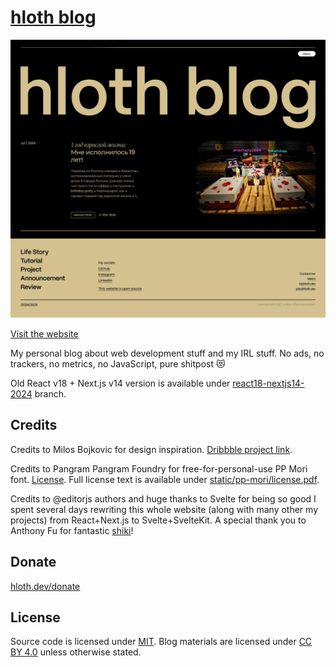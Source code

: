# [hloth blog](https://blog.hloth.dev)

[![Screenshot](./screenshot.webp)](https://blog.hloth.dev)

[Visit the website](https://blog.hloth.dev)

My personal blog about web development stuff and my IRL stuff. No ads, no trackers, no metrics, no JavaScript, pure shitpost 😻

Old React v18 + Next.js v14 version is available under [react18-nextjs14-2024](https://github.com/VityaSchel/blog.hloth.dev/tree/react18-nextjs14-2024) branch.

## Credits

Credits to Milos Bojkovic for design inspiration. [Dribbble project link](https://dribbble.com/shots/21592801-Blog-post-exploration).

Credits to Pangram Pangram Foundry for free-for-personal-use PP Mori font. [License](https://pangrampangram.com/pages/faq#font-licensing). Full license text is available under [static/pp-mori/license.pdf](./static/pp-mori/license.pdf).

Credits to @editorjs authors and huge thanks to Svelte for being so good I spent several days rewriting this whole website (along with many other my projects) from React+Next.js to Svelte+SvelteKit. A special thank you to Anthony Fu for fantastic [shiki](https://github.com/shikijs/shiki)!

## Donate

[hloth.dev/donate](https://hloth.dev/donate)

## License

Source code is licensed under [MIT](./LICENSE). Blog materials are licensed under [CC BY 4.0](https://creativecommons.org/licenses/by/4.0/) unless otherwise stated.
